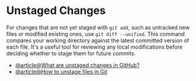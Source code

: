 # Unstaged Changes

For changes that are not yet staged with `git add`, such as untracked new files or modified existing ones, use `git diff --unified`. This command compares your working directory against the latest committed version of each file. It's a useful tool for reviewing any local modifications before deciding whether to stage them for future commits.

- [@article@What are unstaged changes in GitHub?](https://stackoverflow.com/questions/10954329/whats-the-unstaged-changes-in-github)
- [@article@How to unstage files in Git](https://www.git-tower.com/learn/git/faq/git-unstage)